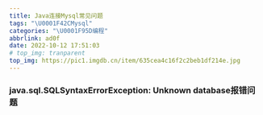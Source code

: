 ```yaml
---
title: Java连接Mysql常见问题
tags: "\U0001F42CMysql"
categories: "\U0001F95D编程"
abbrlink: ad0f
date: 2022-10-12 17:51:03
# top_img: tranparent
top_img: https://pic1.imgdb.cn/item/635cea4c16f2c2beb1df214e.jpg
---
```

### java.sql.SQLSyntaxErrorException: Unknown database报错问题